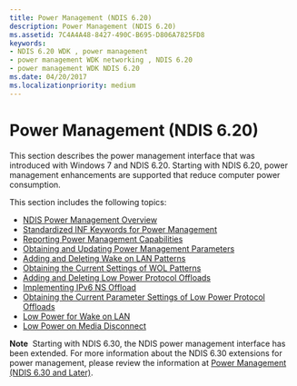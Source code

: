 ```yaml
---
title: Power Management (NDIS 6.20)
description: Power Management (NDIS 6.20)
ms.assetid: 7C4A4A48-8427-490C-B695-D806A7825FD8
keywords:
- NDIS 6.20 WDK , power management
- power management WDK networking , NDIS 6.20
- power management WDK NDIS 6.20
ms.date: 04/20/2017
ms.localizationpriority: medium
---
```


# Power Management (NDIS 6.20)





This section describes the power management interface that was introduced with Windows 7 and NDIS 6.20. Starting with NDIS 6.20, power management enhancements are supported that reduce computer power consumption.

This section includes the following topics:

-   [NDIS Power Management Overview](ndis-power-management-overview.md)
-   [Standardized INF Keywords for Power Management](standardized-inf-keywords-for-power-management.md)
-   [Reporting Power Management Capabilities](reporting-power-management-capabilities.md)
-   [Obtaining and Updating Power Management Parameters](obtaining-and-updating-power-management-parameters.md)
-   [Adding and Deleting Wake on LAN Patterns](adding-and-deleting-wake-on-lan-patterns.md)
-   [Obtaining the Current Settings of WOL Patterns](obtaining-the-current-settings-of-wol-patterns.md)
-   [Adding and Deleting Low Power Protocol Offloads](adding-and-deleting-low-power-protocol-offloads.md)
-   [Implementing IPv6 NS Offload](implementing-ipv6-ns-offload.md)
-   [Obtaining the Current Parameter Settings of Low Power Protocol Offloads](obtaining-the-current-parameter-settings-of-low-power-protocol-offload.md)
-   [Low Power for Wake on LAN](low-power-for-wake-on-lan.md)
-   [Low Power on Media Disconnect](low-power-on-media-disconnect.md)

**Note**  Starting with NDIS 6.30, the NDIS power management interface has been extended. For more information about the NDIS 6.30 extensions for power management, please review the information at [Power Management (NDIS 6.30 and Later)](https://msdn.microsoft.com/library/windows/hardware/hh440160).

 

 

 





